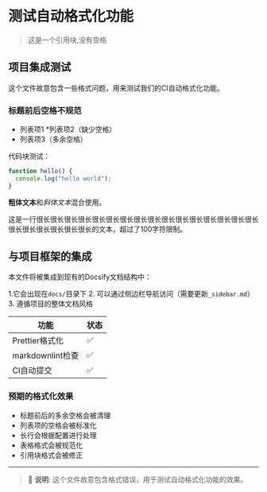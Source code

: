# 测试自动格式化功能

> 这是一个引用块,没有空格

## 项目集成测试

这个文件故意包含一些格式问题，用来测试我们的CI自动格式化功能。

### 标题前后空格不规范

- 列表项1 \*列表项2（缺少空格）
- 列表项3（多余空格）

代码块测试：

```javascript
function hello() {
  console.log("hello world");
}
```

**粗体文本**和*斜体文本*混合使用。

这是一行很长很长很长很长很长很长很长很长很长很长很长很长很长很长很长很长很长很长很长很长很长很长的文本，超过了100字符限制。

## 与项目框架的集成

本文件将被集成到现有的Docsify文档结构中：

1.它会出现在`docs/`目录下 2. 可以通过侧边栏导航访问（需要更新`_sidebar.md`）3. 遵循项目的整体文档风格

| 功能             | 状态 |
| ---------------- | ---- |
| Prettier格式化   | ✅   |
| markdownlint检查 | ✅   |
| CI自动提交       | ✅   |

### 预期的格式化效果

- 标题前后的多余空格会被清理
- 列表项的空格会被标准化
- 长行会根据配置进行处理
- 表格格式会被规范化
- 引用块格式会被修正

---

> 📝 **说明**: 这个文件故意包含格式错误，用于测试自动格式化功能的效果。
